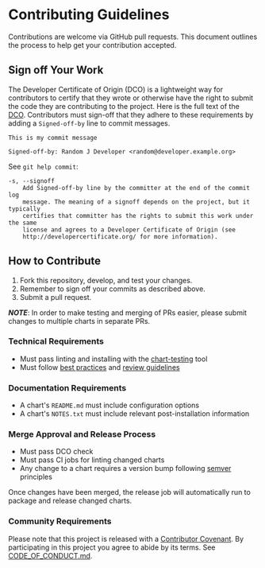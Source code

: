 # Contributing Guidelines

Contributions are welcome via GitHub pull requests. This document outlines the process to help get your contribution accepted.

## Sign off Your Work

The Developer Certificate of Origin (DCO) is a lightweight way for contributors to certify that they wrote or otherwise have the right to submit the code they are contributing to the project. Here is the full text of the [DCO](http://developercertificate.org/). Contributors must sign-off that they adhere to these requirements by adding a `Signed-off-by` line to commit messages.

```
This is my commit message

Signed-off-by: Random J Developer <random@developer.example.org>
```

See `git help commit`:

```
-s, --signoff
    Add Signed-off-by line by the committer at the end of the commit log
    message. The meaning of a signoff depends on the project, but it typically
    certifies that committer has the rights to submit this work under the same
    license and agrees to a Developer Certificate of Origin (see
    http://developercertificate.org/ for more information).
```

## How to Contribute

1. Fork this repository, develop, and test your changes.
1. Remember to sign off your commits as described above.
1. Submit a pull request.

***NOTE***: In order to make testing and merging of PRs easier, please submit changes to multiple charts in separate PRs.

### Technical Requirements

* Must pass linting and installing with the [chart-testing](https://github.com/helm/chart-testing) tool
* Must follow [best practices](https://github.com/helm/helm/tree/master/docs/chart_best_practices) and [review guidelines](https://github.com/helm/charts/blob/master/REVIEW_GUIDELINES.md)

### Documentation Requirements

* A chart's `README.md` must include configuration options
* A chart's `NOTES.txt` must include relevant post-installation information

### Merge Approval and Release Process

* Must pass DCO check
* Must pass CI jobs for linting changed charts
* Any change to a chart requires a version bump following [semver](https://semver.org/) principles

Once changes have been merged, the release job will automatically run to package and release changed charts.

### Community Requirements

Please note that this project is released with a [Contributor Covenant](https://www.contributor-covenant.org).
By participating in this project you agree to abide by its terms.
See [CODE_OF_CONDUCT.md](./CODE_OF_CONDUCT.md).

